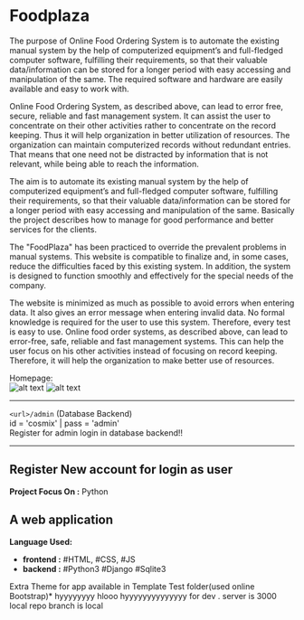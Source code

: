 # Foodplaza

  The purpose of Online Food Ordering System is to automate the existing manual system by the help of computerized equipment’s and full-fledged computer software, fulfilling their requirements, so that their valuable data/information can be stored for a longer period with easy accessing and manipulation of the same. The required software and hardware are easily available and easy to work with.
    
  Online Food Ordering System, as described above, can lead to error free, secure, reliable and fast management system. It can assist the user to concentrate on their other activities rather to concentrate on the record keeping. Thus it will help organization in better utilization of resources. The organization can maintain computerized records without redundant entries. That means that one need not be distracted by information that is not relevant, while being able to reach the information.
  
  The aim is to automate its existing manual system by the help of computerized equipment’s and full-fledged computer software, fulfilling their requirements, so that their valuable data/information can be stored for a longer period with easy accessing and manipulation of the same. Basically the project describes how to manage for good performance and better services for the clients.

  The "FoodPlaza" has been practiced to override the prevalent problems in manual systems. This website is compatible to finalize and, in some cases, reduce the difficulties faced by this existing system. In addition, the system is designed to function smoothly and effectively for the special needs of the company.
  
  The website is minimized as much as possible to avoid errors when entering data. It also gives an error message when entering invalid data. No formal knowledge is required for the user to use this system. Therefore, every test is easy to use. Online food order systems, as described above, can lead to error-free, safe, reliable and fast management systems. This can help the user focus on his other activities instead of focusing on record keeping. Therefore, it will help the organization to make better use of resources.


Homepage:<br>
![alt text](https://github.com/CosmiX-6/FoodPlaza/blob/main/Screenshots/foodplaza-admin-home-1.png "Home Preview")
![alt text](https://github.com/CosmiX-6/FoodPlaza/blob/main/Screenshots/foodplaza-login.png "Login Preview")

-----------------------------------------------
`<url>/admin` (Database Backend)<br>
id = 'cosmix' | pass = 'admin'<br>
Register for admin login in database backend!!

-----------------------------------------------
Register New account for login as user
-----------------------------------------------
__Project Focus On :__ Python<br>
## A web application

__Language Used:__
 + __frontend :__ #HTML, #CSS, #JS
 + __backend :__ #Python3 #Django #Sqlite3

Extra Theme for app available in Template Test folder(used online Bootstrap)*
hyyyyyyyy
hlooo
hyyyyyyyyyyyyyy
for dev . server is 3000
local repo branch is local